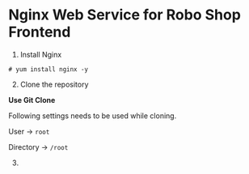 # Nginx Web Service for Robo Shop Frontend

1. Install Nginx 

```
# yum install nginx -y 
```

2. Clone the repository 

**Use Git Clone** 

Following settings needs to be used while cloning.

User -> `root`

Directory -> `/root`

3. 